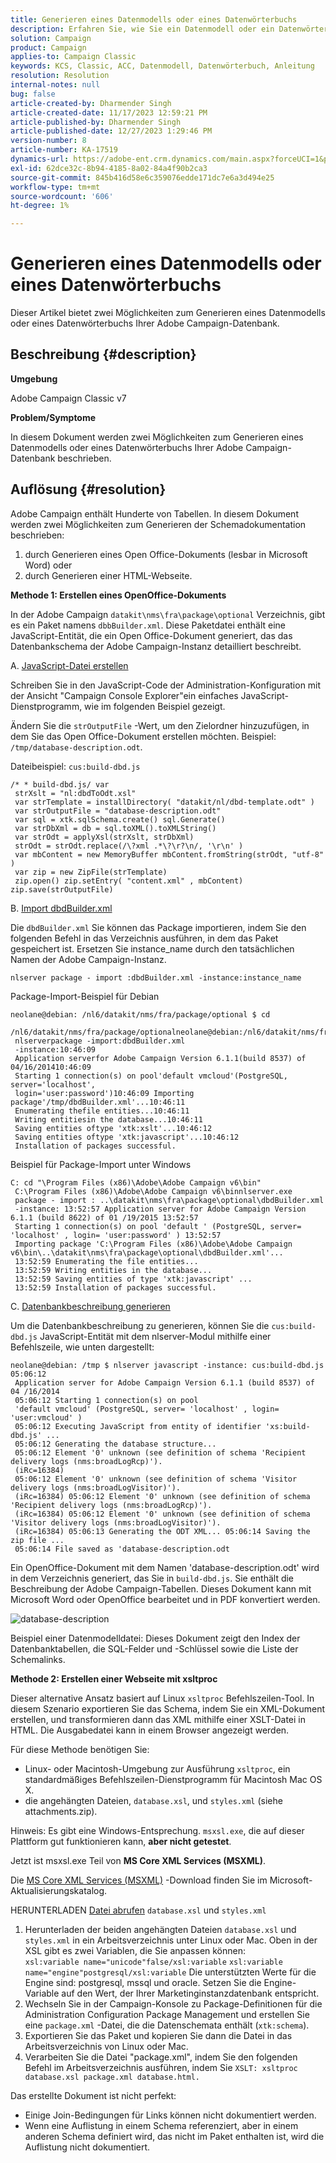 ```yaml
---
title: Generieren eines Datenmodells oder eines Datenwörterbuchs
description: Erfahren Sie, wie Sie ein Datenmodell oder ein Datenwörterbuch Ihrer Adobe Campaign-Datenbank erstellen.
solution: Campaign
product: Campaign
applies-to: Campaign Classic
keywords: KCS, Classic, ACC, Datenmodell, Datenwörterbuch, Anleitung
resolution: Resolution
internal-notes: null
bug: false
article-created-by: Dharmender Singh
article-created-date: 11/17/2023 12:59:21 PM
article-published-by: Dharmender Singh
article-published-date: 12/27/2023 1:29:46 PM
version-number: 8
article-number: KA-17519
dynamics-url: https://adobe-ent.crm.dynamics.com/main.aspx?forceUCI=1&pagetype=entityrecord&etn=knowledgearticle&id=9e036b1c-4985-ee11-8179-6045bd0063aa
exl-id: 62dce32c-8b94-4185-8a02-84a4f90b2ca3
source-git-commit: 845b416d58e6c359076edde171dc7e6a3d494e25
workflow-type: tm+mt
source-wordcount: '606'
ht-degree: 1%

---
```


# Generieren eines Datenmodells oder eines Datenwörterbuchs


Dieser Artikel bietet zwei Möglichkeiten zum Generieren eines Datenmodells oder eines Datenwörterbuchs Ihrer Adobe Campaign-Datenbank.

## Beschreibung {#description}


<b>Umgebung</b>

Adobe Campaign Classic v7

<b>Problem/Symptome</b>

In diesem Dokument werden zwei Möglichkeiten zum Generieren eines Datenmodells oder eines Datenwörterbuchs Ihrer Adobe Campaign-Datenbank beschrieben.


## Auflösung {#resolution}


Adobe Campaign enthält Hunderte von Tabellen. In diesem Dokument werden zwei Möglichkeiten zum Generieren der Schemadokumentation beschrieben:

1. durch Generieren eines Open Office-Dokuments (lesbar in Microsoft Word) oder
2. durch Generieren einer HTML-Webseite.


<b>Methode 1: Erstellen eines OpenOffice-Dokuments</b>

In der Adobe Campaign `datakit\nms\fra\package\optional` Verzeichnis, gibt es ein Paket namens `dbbBuilder.xml`. Diese Paketdatei enthält eine JavaScript-Entität, die ein Open Office-Dokument generiert, das das Datenbankschema der Adobe Campaign-Instanz detailliert beschreibt.

A. <u>JavaScript-Datei erstellen</u>

Schreiben Sie in den JavaScript-Code der Administration-Konfiguration mit der Ansicht &quot;Campaign Console Explorer&quot;ein einfaches JavaScript-Dienstprogramm, wie im folgenden Beispiel gezeigt.

Ändern Sie die `strOutputFile` -Wert, um den Zielordner hinzuzufügen, in dem Sie das Open Office-Dokument erstellen möchten. Beispiel: `/tmp/database-description.odt`.

Dateibeispiel: `cus:build-dbd.js`


```
/* * build-dbd.js/ var
 strXslt = "nl:dbdToOdt.xsl"
 var strTemplate = installDirectory( "datakit/nl/dbd-template.odt" )
 var strOutputFile = "database-description.odt"
 var sql = xtk.sqlSchema.create() sql.Generate()
 var strDbXml = db = sql.toXML().toXMLString()
 var strOdt = applyXsl(strXslt, strDbXml)
 strOdt = strOdt.replace(/\?xml .*\?\r?\n/, '\r\n' )
 var mbContent = new MemoryBuffer mbContent.fromString(strOdt, "utf-8" )
 var zip = new ZipFile(strTemplate)
 zip.open() zip.setEntry( "content.xml" , mbContent) zip.save(strOutputFile)
```


B. <u>Import dbdBuilder.xml</u>

Die `dbdBuilder.xml` Sie können das Package importieren, indem Sie den folgenden Befehl in das Verzeichnis ausführen, in dem das Paket gespeichert ist. Ersetzen Sie instance_name durch den tatsächlichen Namen der Adobe Campaign-Instanz.

`nlserver package - import :dbdBuilder.xml -instance:instance_name`

Package-Import-Beispiel für Debian


```
neolane@debian: /nl6/datakit/nms/fra/package/optional $ cd
 /nl6/datakit/nms/fra/package/optionalneolane@debian:/nl6/datakit/nms/fra/package/optional$
 nlserverpackage -import:dbdBuilder.xml
 -instance:10:46:09
 Application serverfor Adobe Campaign Version 6.1.1(build 8537) of 04/16/201410:46:09
 Starting 1 connection(s) on pool'default vmcloud'(PostgreSQL, server='localhost',
 login='user:password')10:46:09 Importing package'/tmp/dbdBuilder.xml'...10:46:11
 Enumerating thefile entities...10:46:11
 Writing entitiesin the database...10:46:11
 Saving entities oftype 'xtk:xslt'...10:46:12
 Saving entities oftype 'xtk:javascript'...10:46:12
 Installation of packages successful.
```


Beispiel für Package-Import unter Windows


```
C: cd "\Program Files (x86)\Adobe\Adobe Campaign v6\bin"
 C:\Program Files (x86)\Adobe\Adobe Campaign v6\binnlserver.exe
 package - import : ..\datakit\nms\fra\package\optional\dbdBuilder.xml
 -instance: 13:52:57 Application server for Adobe Campaign Version 6.1.1 (build 8622) of 01 /19/2015 13:52:57
 Starting 1 connection(s) on pool 'default ' (PostgreSQL, server= 'localhost' , login= 'user:password' ) 13:52:57
 Importing package 'C:\Program Files (x86)\Adobe\Adobe Campaign v6\bin\..\datakit\nms\fra\package\optional\dbdBuilder.xml'...
 13:52:59 Enumerating the file entities...
 13:52:59 Writing entities in the database...
 13:52:59 Saving entities of type 'xtk:javascript' ...
 13:52:59 Installation of packages successful.
```


C. <u>Datenbankbeschreibung generieren</u>

Um die Datenbankbeschreibung zu generieren, können Sie die `cus:build-dbd.js` JavaScript-Entität mit dem nlserver-Modul mithilfe einer Befehlszeile, wie unten dargestellt:


```
neolane@debian: /tmp $ nlserver javascript -instance: cus:build-dbd.js 05:06:12
 Application server for Adobe Campaign Version 6.1.1 (build 8537) of 04 /16/2014
 05:06:12 Starting 1 connection(s) on pool
 'default vmcloud' (PostgreSQL, server= 'localhost' , login= 'user:vmcloud' )
 05:06:12 Executing JavaScript from entity of identifier 'xs:build-dbd.js' ...
 05:06:12 Generating the database structure...
 05:06:12 Element '0' unknown (see definition of schema 'Recipient delivery logs (nms:broadLogRcp)').
 (iRc=16384)
 05:06:12 Element '0' unknown (see definition of schema 'Visitor delivery logs (nms:broadLogVisitor)').
 (iRc=16384) 05:06:12 Element '0' unknown (see definition of schema 'Recipient delivery logs (nms:broadLogRcp)').
 (iRc=16384) 05:06:12 Element '0' unknown (see definition of schema 'Visitor delivery logs (nms:broadLogVisitor)').
 (iRc=16384) 05:06:13 Generating the ODT XML... 05:06:14 Saving the zip file ...
 05:06:14 File saved as 'database-description.odt
```


Ein OpenOffice-Dokument mit dem Namen &#39;database-description.odt&#39; wird in dem Verzeichnis generiert, das Sie in `build-dbd.js`. Sie enthält die Beschreibung der Adobe Campaign-Tabellen. Dieses Dokument kann mit Microsoft Word oder OpenOffice bearbeitet und in PDF konvertiert werden.

![database-description](https://helpx.adobe.com/content/dam/help/en/campaign/kb/generate-data-model/jcr%3acontent/main-pars/image/database-description.gif "database-description")

Beispiel einer Datenmodelldatei: Dieses Dokument zeigt den Index der Datenbanktabellen, die SQL-Felder und -Schlüssel sowie die Liste der Schemalinks.

<b>Methode 2: Erstellen einer Webseite mit xsltproc</b>

Dieser alternative Ansatz basiert auf Linux `xsltproc` Befehlszeilen-Tool. In diesem Szenario exportieren Sie das Schema, indem Sie ein XML-Dokument erstellen, und transformieren dann das XML mithilfe einer XSLT-Datei in HTML. Die Ausgabedatei kann in einem Browser angezeigt werden.

Für diese Methode benötigen Sie:

- Linux- oder Macintosh-Umgebung zur Ausführung `xsltproc`, ein standardmäßiges Befehlszeilen-Dienstprogramm für Macintosh Mac OS X.
- die angehängten Dateien, `database.xsl`, und `styles.xml` (siehe attachments.zip).


Hinweis: Es gibt eine Windows-Entsprechung. `msxsl.exe`, die auf dieser Plattform gut funktionieren kann, <b>aber nicht getestet</b>.

Jetzt ist msxsl.exe Teil von <b>MS Core XML Services (MSXML)</b>.

Die [MS Core XML Services (MSXML)](https://www.catalog.update.microsoft.com/Search.aspx?q=Microsoft%20Core%20XML%20Services%20%28MSXML%29%204.0) -Download finden Sie im Microsoft-Aktualisierungskatalog.

HERUNTERLADEN
[Datei abrufen](https://helpx.adobe.com/content/dam/help/en/campaign/kb/generate-data-model/jcr:content/main-pars/download_123504941/attachments.zip "attachments.zip")
`database.xsl` und `styles.xml`

1. Herunterladen der beiden angehängten Dateien `database.xsl` und `styles.xml` in ein Arbeitsverzeichnis unter Linux oder Mac. Oben in der XSL gibt es zwei Variablen, die Sie anpassen können:<br>    `xsl:variable name="unicode"false/xsl:variable`
   `xsl:variable name="engine"postgresql/xsl:variable`
Die unterstützten Werte für die Engine sind: postgresql, mssql und oracle. Setzen Sie die Engine-Variable auf den Wert, der Ihrer Marketinginstanzdatenbank entspricht.
2. Wechseln Sie in der Campaign-Konsole zu Package-Definitionen für die Administration Configuration Package Management und erstellen Sie eine `package.xml` -Datei, die die Datenschemata enthält (`xtk:schema`).
3. Exportieren Sie das Paket und kopieren Sie dann die Datei in das Arbeitsverzeichnis von Linux oder Mac.
4. Verarbeiten Sie die Datei &quot;package.xml&quot;, indem Sie den folgenden Befehl im Arbeitsverzeichnis ausführen, indem Sie `XSLT: xsltproc database.xsl package.xml database.html.`


Das erstellte Dokument ist nicht perfekt:

- Einige Join-Bedingungen für Links können nicht dokumentiert werden.
- Wenn eine Auflistung in einem Schema referenziert, aber in einem anderen Schema definiert wird, das nicht im Paket enthalten ist, wird die Auflistung nicht dokumentiert.
